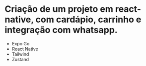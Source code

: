 # Criação de um projeto em react-native, com cardápio, carrinho e integração com whatsapp.

- Expo Go
- React Native
- Tailwind
- Zustand
